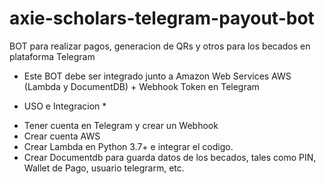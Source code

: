 # axie-scholars-telegram-payout-bot
BOT para realizar pagos, generacion de QRs y otros para los becados en plataforma Telegram

- Este BOT debe ser integrado junto a Amazon Web Services AWS (Lambda y DocumentDB) + Webhook Token en Telegram

* USO e Integracion *

- Tener cuenta en Telegram y crear un Webhook
- Crear cuenta AWS
- Crear Lambda en Python 3.7+ e integrar el codigo.
- Crear Documentdb para guarda datos de los becados, tales como PIN, Wallet de Pago, usuario telegrarm, etc.
